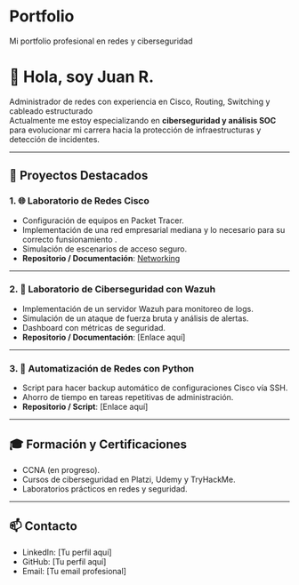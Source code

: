 # Portfolio
Mi portfolio profesional en redes y ciberseguridad


# 👋 Hola, soy Juan R.

Administrador de redes con experiencia en Cisco, Routing, Switching y cableado estructurado  
Actualmente me estoy especializando en **ciberseguridad y análisis SOC** para evolucionar mi carrera hacia la protección de infraestructuras y detección de incidentes.

---

## 📂 Proyectos Destacados

### 1. 🌐 Laboratorio de Redes Cisco
- Configuración de equipos en Packet Tracer.
- Implementación de una red empresarial mediana y
   lo necesario para su correcto funsionamiento  .
- Simulación de escenarios de acceso seguro.
- **Repositorio / Documentación**: [Networking](Networking/README.md)

---

### 2. 🔐 Laboratorio de Ciberseguridad con Wazuh
- Implementación de un servidor Wazuh para monitoreo de logs.
- Simulación de un ataque de fuerza bruta y análisis de alertas.
- Dashboard con métricas de seguridad.
- **Repositorio / Documentación**: [Enlace aquí]

---

### 3. 🐍 Automatización de Redes con Python
- Script para hacer backup automático de configuraciones Cisco vía SSH.
- Ahorro de tiempo en tareas repetitivas de administración.
- **Repositorio / Script**: [Enlace aquí]

---

## 🎓 Formación y Certificaciones
- CCNA (en progreso).  
- Cursos de ciberseguridad en Platzi, Udemy y TryHackMe.  
- Laboratorios prácticos en redes y seguridad.  

---

## 📫 Contacto
- LinkedIn: [Tu perfil aquí]  
- GitHub: [Tu perfil aquí]  
- Email: [Tu email profesional]  
